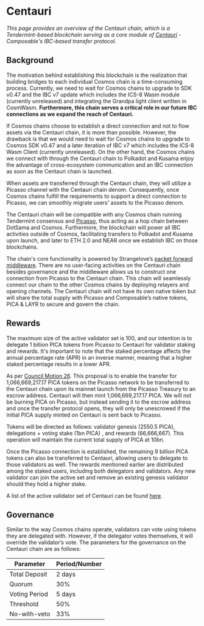 # Centauri

_This page provides an overview of the Centauri chain, which is a Tendermint-based blockchain serving as a core module of [Centauri](../products/centauri-overview.md) - Composable's IBC-based transfer protocol._

## Background
The motivation behind establishing this blockchain is the realization that building bridges to each individual Cosmos chain is a time-consuming process. Currently, we need to wait for Cosmos chains to upgrade to SDK v0.47 and the IBC v7 update which includes the ICS-8 Wasm module (currently unreleased) and integrating the Grandpa light client written in CosmWasm. **Furthermore, this chain serves a critical role in our future IBC connections as we expand the reach of Centauri.**

If Cosmos chains choose to establish a direct connection and not to flow assets via the Centauri chain, it is more than possible. However, the drawback is that we would need to wait for Cosmos chains to upgrade to Cosmos SDK v0.47 and a later iteration of IBC v7 which includes the ICS-8 Wasm Client (currently unreleased). On the other hand, the Cosmos chains we connect with through the Centauri chain to Polkadot and Kusama enjoy the advantage of cross-ecosystem communication and an IBC connection as soon as the Centauri chain is launched. 

When assets are transferred through the Centauri chain, they will utilize a Picasso channel with the Centauri chain denom. Consequently, once Cosmos chains fulfill the requirements to support a direct connection to Picasso, we can smoothly migrate users' assets to the Picasso denom.

The Centauri chain will be compatible with any Cosmos chain running Tendermint consensus and [Picasso](./picasso-parachain-overview.md), thus acting as a hop chain between DotSama and Cosmos. Furthermore, the blockchain will power all IBC activities outside of Cosmos, facilitating transfers to Polkadot and Kusama upon launch, and later to ETH 2.0 and NEAR once we establish IBC on those blockchains. 

The chain's core functionality is powered by Strangelove’s [packet forward middleware](https://github.com/strangelove-ventures/packet-forward-middleware). There are no user-facing activities on the Centauri chain besides governance and the middleware allows us to construct one connection from Picasso to the Centauri chain. This chain will seamlessly connect our chain to the other Cosmos chains by deploying relayers and opening channels. The Centauri chain will not have its own native token but will share the total supply with Picasso and Composable’s native tokens, PICA & LAYR to secure and govern the chain.

## Rewards
The maximum size of the active validator set is 100, and our intention is to delegate 1 billion PICA tokens from Picasso to Centauri for validator staking and rewards. It's important to note that the staked percentage affects the annual percentage rate (APR) in an inverse manner, meaning that a higher staked percentage results in a lower APR.

As per [Council Motion 26](https://picasso.polkassembly.io/motion/26). This proposal is to enable the transfer for 1,066,669,217.17 PICA tokens on the Picasso network to be transferred to the Centauri chain upon its mainnet launch from the Picasso Treasury to an escrow address. Centauri will then mint 1,066,669,217.17 PICA. We will not be burning PICA on Picasso, but instead sending it to the escrow address and once the transfer protocol opens, they will only be unescrowed if the initial PICA supply minted on Centauri is sent back to Picasso.
 
Tokens will be directed as follows: validator genesis (2550.5 PICA), delegations + voting stake (1bn PICA) , and rewards (66,666,667). This operation will maintain the current total supply of PICA at 10bn.

Once the Picasso connection is established, the remaining 9 billion PICA tokens can also be transferred to Centauri, allowing users to delegate to those validators as well. The rewards mentioned earlier are distributed among the staked users, including both delegators and validators. Any new validator can join the active set and remove an existing genesis validator should they hold a higher stake.

A list of the active validator set of Centauri can be found [here](https://ping.pub/composable/staking).

## Governance
Similar to the way Cosmos chains operate, validators can vote using tokens they are delegated with. However, if the delegator votes themselves, it will override the validator’s vote. The parameters for the governance on the Centauri chain are as follows:

| Parameter                                          | Period/Number  |
|----------------------------------------------------|----------------|
| Total Deposit                           | 2 days          |
| Quorum          | 30%         |
| Voting Period | 5 days        |
| Threshold                | 50% |
| No-with-veto                             |  33%   |